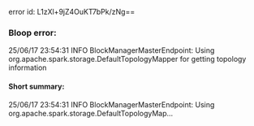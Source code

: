 error id: L1zXl+9jZ4OuKT7bPk/zNg==
### Bloop error:

25/06/17 23:54:31 INFO BlockManagerMasterEndpoint: Using org.apache.spark.storage.DefaultTopologyMapper for getting topology information
#### Short summary: 

25/06/17 23:54:31 INFO BlockManagerMasterEndpoint: Using org.apache.spark.storage.DefaultTopologyMap...